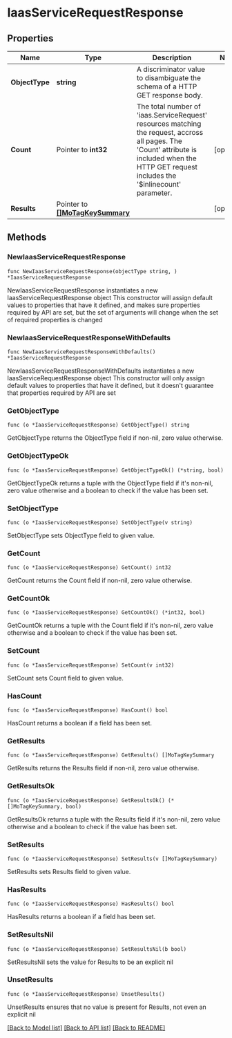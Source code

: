 # IaasServiceRequestResponse

## Properties

Name | Type | Description | Notes
------------ | ------------- | ------------- | -------------
**ObjectType** | **string** | A discriminator value to disambiguate the schema of a HTTP GET response body. | 
**Count** | Pointer to **int32** | The total number of &#39;iaas.ServiceRequest&#39; resources matching the request, accross all pages. The &#39;Count&#39; attribute is included when the HTTP GET request includes the &#39;$inlinecount&#39; parameter. | [optional] 
**Results** | Pointer to [**[]MoTagKeySummary**](mo.TagKeySummary.md) |  | [optional] 

## Methods

### NewIaasServiceRequestResponse

`func NewIaasServiceRequestResponse(objectType string, ) *IaasServiceRequestResponse`

NewIaasServiceRequestResponse instantiates a new IaasServiceRequestResponse object
This constructor will assign default values to properties that have it defined,
and makes sure properties required by API are set, but the set of arguments
will change when the set of required properties is changed

### NewIaasServiceRequestResponseWithDefaults

`func NewIaasServiceRequestResponseWithDefaults() *IaasServiceRequestResponse`

NewIaasServiceRequestResponseWithDefaults instantiates a new IaasServiceRequestResponse object
This constructor will only assign default values to properties that have it defined,
but it doesn't guarantee that properties required by API are set

### GetObjectType

`func (o *IaasServiceRequestResponse) GetObjectType() string`

GetObjectType returns the ObjectType field if non-nil, zero value otherwise.

### GetObjectTypeOk

`func (o *IaasServiceRequestResponse) GetObjectTypeOk() (*string, bool)`

GetObjectTypeOk returns a tuple with the ObjectType field if it's non-nil, zero value otherwise
and a boolean to check if the value has been set.

### SetObjectType

`func (o *IaasServiceRequestResponse) SetObjectType(v string)`

SetObjectType sets ObjectType field to given value.


### GetCount

`func (o *IaasServiceRequestResponse) GetCount() int32`

GetCount returns the Count field if non-nil, zero value otherwise.

### GetCountOk

`func (o *IaasServiceRequestResponse) GetCountOk() (*int32, bool)`

GetCountOk returns a tuple with the Count field if it's non-nil, zero value otherwise
and a boolean to check if the value has been set.

### SetCount

`func (o *IaasServiceRequestResponse) SetCount(v int32)`

SetCount sets Count field to given value.

### HasCount

`func (o *IaasServiceRequestResponse) HasCount() bool`

HasCount returns a boolean if a field has been set.

### GetResults

`func (o *IaasServiceRequestResponse) GetResults() []MoTagKeySummary`

GetResults returns the Results field if non-nil, zero value otherwise.

### GetResultsOk

`func (o *IaasServiceRequestResponse) GetResultsOk() (*[]MoTagKeySummary, bool)`

GetResultsOk returns a tuple with the Results field if it's non-nil, zero value otherwise
and a boolean to check if the value has been set.

### SetResults

`func (o *IaasServiceRequestResponse) SetResults(v []MoTagKeySummary)`

SetResults sets Results field to given value.

### HasResults

`func (o *IaasServiceRequestResponse) HasResults() bool`

HasResults returns a boolean if a field has been set.

### SetResultsNil

`func (o *IaasServiceRequestResponse) SetResultsNil(b bool)`

 SetResultsNil sets the value for Results to be an explicit nil

### UnsetResults
`func (o *IaasServiceRequestResponse) UnsetResults()`

UnsetResults ensures that no value is present for Results, not even an explicit nil

[[Back to Model list]](../README.md#documentation-for-models) [[Back to API list]](../README.md#documentation-for-api-endpoints) [[Back to README]](../README.md)



